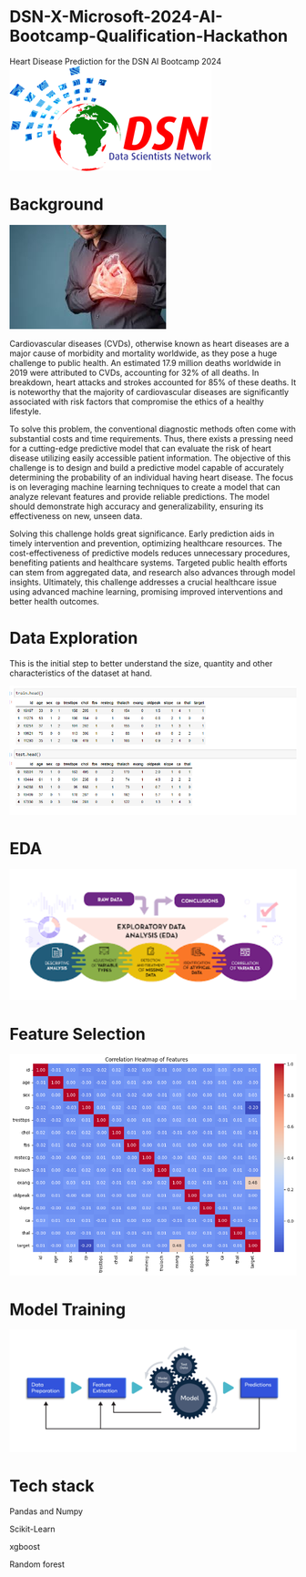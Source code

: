 # DSN-X-Microsoft-2024-AI-Bootcamp-Qualification-Hackathon
Heart Disease Prediction for the DSN AI Bootcamp 2024
![](dsn.png)

# Background
![](heart_disease.jpg)

Cardiovascular diseases (CVDs), otherwise known as heart diseases are a major cause of morbidity and mortality worldwide, as they pose a huge challenge to public health. An estimated 17.9 million deaths worldwide in 2019 were attributed to CVDs, accounting for 32% of all deaths. In breakdown, heart attacks and strokes accounted for 85% of these deaths. It is noteworthy that the majority of cardiovascular diseases are significantly associated with risk factors that compromise the ethics of a healthy lifestyle. 

To solve this problem, the conventional diagnostic methods often come with substantial costs and time requirements. Thus, there exists a pressing need for a cutting-edge predictive model that can evaluate the risk of heart disease utilizing easily accessible patient information. The objective of this challenge is to design and build a predictive model capable of accurately determining the probability of an individual having heart disease. The focus is on leveraging machine learning techniques to create a model that can analyze relevant features and provide reliable predictions. The model should demonstrate high accuracy and generalizability, ensuring its effectiveness on new, unseen data.

Solving this challenge holds great significance. Early prediction aids in timely intervention and prevention, optimizing healthcare resources. The cost-effectiveness of predictive models reduces unnecessary procedures, benefiting patients and healthcare systems. Targeted public health efforts can stem from aggregated data, and research also advances through model insights. Ultimately, this challenge addresses a crucial healthcare issue using advanced machine learning, promising improved interventions and better health outcomes.

# Data Exploration
This is the initial step to better understand the size, quantity and other characteristics of the dataset at hand.

![](data_exploration.png)

# EDA

<p align="left">
  <img src="eda.png" alt="description" width="700" height="auto"/>
</p>


# Feature Selection
<p align="left">
  <img src="feature.png" alt="description" width="700" height="auto"/>
</p>

# Model Training

<p align="left">
  <img src="model_training.png" alt="description" width="700" height="auto"/>
</p>

# Tech stack

Pandas and Numpy

Scikit-Learn

xgboost

Random forest
